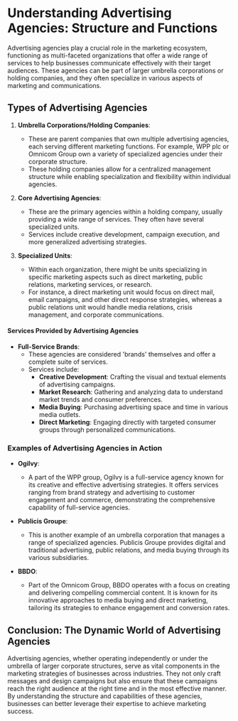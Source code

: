 # Understanding Advertising Agencies: Structure and Functions

Advertising agencies play a crucial role in the marketing ecosystem, functioning as multi-faceted organizations that offer a wide range of services to help businesses communicate effectively with their target audiences. These agencies can be part of larger umbrella corporations or holding companies, and they often specialize in various aspects of marketing and communications.

## Types of Advertising Agencies

1. **Umbrella Corporations/Holding Companies**:
    - These are parent companies that own multiple advertising agencies, each serving different marketing functions. For example, WPP plc or Omnicom Group own a variety of specialized agencies under their corporate structure.
    - These holding companies allow for a centralized management structure while enabling specialization and flexibility within individual agencies.

2. **Core Advertising Agencies**:
    - These are the primary agencies within a holding company, usually providing a wide range of services. They often have several specialized units.
    - Services include creative development, campaign execution, and more generalized advertising strategies.

3. **Specialized Units**:
    - Within each organization, there might be units specializing in specific marketing aspects such as direct marketing, public relations, marketing services, or research.
    - For instance, a direct marketing unit would focus on direct mail, email campaigns, and other direct response strategies, whereas a public relations unit would handle media relations, crisis management, and corporate communications.

#### Services Provided by Advertising Agencies

- **Full-Service Brands**:
    - These agencies are considered 'brands' themselves and offer a complete suite of services.
    - Services include:
        - **Creative Development**: Crafting the visual and textual elements of advertising campaigns.
        - **Market Research**: Gathering and analyzing data to understand market trends and consumer preferences.
        - **Media Buying**: Purchasing advertising space and time in various media outlets.
        - **Direct Marketing**: Engaging directly with targeted consumer groups through personalized communications.

### Examples of Advertising Agencies in Action

- **Ogilvy**:
    - A part of the WPP group, Ogilvy is a full-service agency known for its creative and effective advertising strategies. It offers services ranging from brand strategy and advertising to customer engagement and commerce, demonstrating the comprehensive capability of full-service agencies.

- **Publicis Groupe**:
    - This is another example of an umbrella corporation that manages a range of specialized agencies. Publicis Groupe provides digital and traditional advertising, public relations, and media buying through its various subsidiaries.

- **BBDO**:
    - Part of the Omnicom Group, BBDO operates with a focus on creating and delivering compelling commercial content. It is known for its innovative approaches to media buying and direct marketing, tailoring its strategies to enhance engagement and conversion rates.

## Conclusion: The Dynamic World of Advertising Agencies

Advertising agencies, whether operating independently or under the umbrella of larger corporate structures, serve as vital components in the marketing strategies of businesses across industries. They not only craft messages and design campaigns but also ensure that these campaigns reach the right audience at the right time and in the most effective manner. By understanding the structure and capabilities of these agencies, businesses can better leverage their expertise to achieve marketing success.
